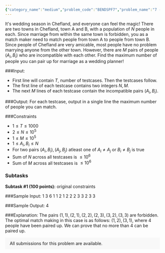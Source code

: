 ```yaml
---
{"category_name":"medium","problem_code":"BENDSPF7","problem_name":"7 - Wedding Bells","problemComponents":{"constraints":"","constraintsState":false,"subtasks":"","subtasksState":false,"inputFormat":"","inputFormatState":false,"outputFormat":"","outputFormatState":false,"sampleTestCases":{}},"video_editorial_url":"","languages_supported":{"0":"CPP14","1":"C","2":"JAVA","3":"PYTH 3.6","4":"CPP17","5":"PYTH","6":"PYP3","7":"CS2","8":"ADA","9":"PYPY","10":"TEXT","11":"PAS fpc","12":"NODEJS","13":"RUBY","14":"PHP","15":"GO","16":"HASK","17":"TCL","18":"PERL","19":"SCALA","20":"LUA","21":"kotlin","22":"BASH","23":"JS","24":"LISP sbcl","25":"rust","26":"PAS gpc","27":"BF","28":"CLOJ","29":"R","30":"D","31":"CAML","32":"FORT","33":"ASM","34":"swift","35":"FS","36":"WSPC","37":"LISP clisp","38":"SQL","39":"SCM guile","40":"PERL6","41":"ERL","42":"CLPS","43":"ICK","44":"NICE","45":"PRLG","46":"ICON","47":"COB","48":"SCM chicken","49":"PIKE","50":"SCM qobi","51":"ST","52":"SQLQ","53":"NEM"},"max_timelimit":1,"source_sizelimit":50000,"problem_author":"jtnydv25","problem_tester":"","date_added":"31-12-2020","tags":{"0":"jtnydv25"},"problem_difficulty_level":"Unavailable","best_tag":"","editorial_url":"","time":{"view_start_date":1612018800,"submit_start_date":1612018800,"visible_start_date":1612018800,"end_date":1735669800},"is_direct_submittable":false,"problemDiscussURL":"https://discuss.codechef.com/search?q=BENDSPF7","is_proctored":false,"visitedContests":{},"layout":"problem"}
---
```

It's wedding season in Chefland, and everyone can feel the magic! There are two towns in Chefland, town A and B, with a population of $N$ people in each. Since marriage from within the same town is forbidden, you as a match maker need to match people from town A to people from town B. Since people of Chefland are very amicable, most people have no problem marrying anyone from the other town. However, there are $M$ pairs of people $(A_i, B_i)$ who are incompatible with each other. Find the maximum number of people you can pair up for marriage as a wedding planner! 

###Input:

- First line will contain $T$, number of testcases. Then the testcases follow. 
- The first line of each testcase contains  two integers $N, M$. 
- The next $M$ lines of each testcase contain the incompatible pairs $(A_i, B_i)$.

###Output:
For each testcase, output in a single line the maximum number of people you can match.

###Constraints 
- $1 \leq T \leq 1000$
- $2 \leq N \leq 10^5$
- $1 \leq M \leq 10^5$
- $1 \leq A_i, B_i \leq N$
- For two pairs $(A_i, B_i), (A_j, B_j)$ atleast one of $A_i \neq A_j$ or $B_i \neq B_j$ is true
- Sum of $N$ across all testcases is $\leq 10^6$
- Sum of $M$ across all testcases is $\leq 10^6$

### Subtasks
**Subtask #1 (100 points):** original constraints

###Sample Input:
	1
	3 6
	1 1
	2 1
	2 2
	2 3
	3 2
	3 3

###Sample Output:
	4
	
###Explanation:
The pairs $(1,1), (2,1), (2,2), (2,3), (3,2), (3,3)$ are forbidden. The optimal match making in this case is as follows: $(1,2), (3,1)$, where $4$ people have been paired up. We can prove that no more than $4$ can be paired up.

<aside style='background: #f8f8f8;padding: 10px 15px;'><div>All submissions for this problem are available.</div></aside>